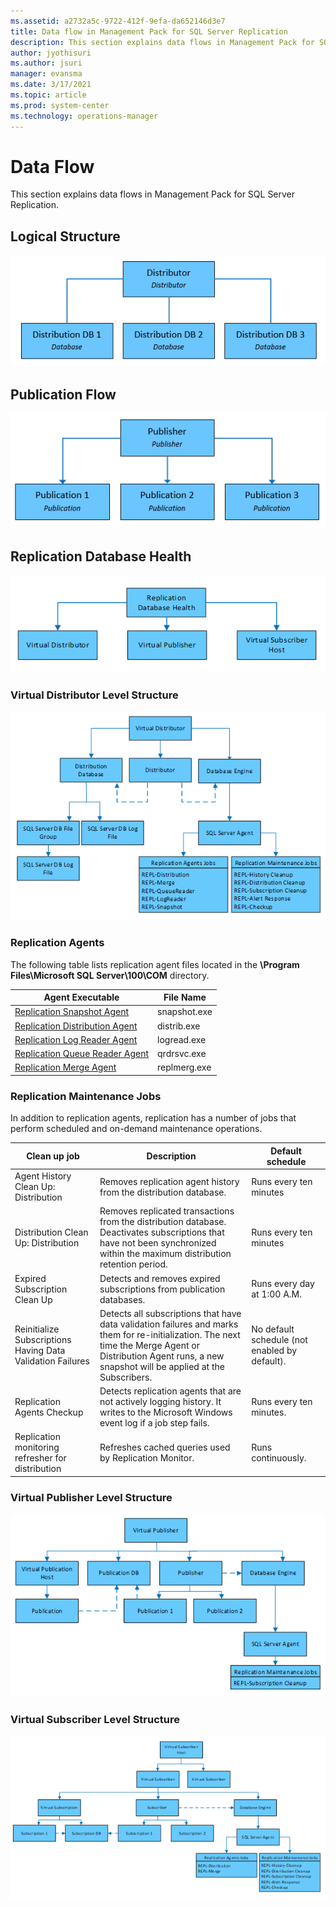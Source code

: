 ```yaml
---
ms.assetid: a2732a5c-9722-412f-9efa-da652146d3e7
title: Data flow in Management Pack for SQL Server Replication
description: This section explains data flows in Management Pack for SQL Server Replication
author: jyothisuri
ms.author: jsuri
manager: evansma
ms.date: 3/17/2021
ms.topic: article
ms.prod: system-center
ms.technology: operations-manager
---
```


# Data Flow

This section explains data flows in Management Pack for SQL Server Replication.

## Logical Structure

![Logical structure diagram](./media/sql-replication-management-pack/logical-structure-data-flow.png)

## Publication Flow

![Publication flow diagram](./media/sql-replication-management-pack/publication-flow-diagram.png)

## Replication Database Health

![Top-level structure diagram](./media/sql-replication-management-pack/top-level-structure-diagram.png)

### Virtual Distributor Level Structure

![Virtual distributor level structure diagram](./media/sql-replication-management-pack/virtual-distributor-diagram.png)

### Replication Agents

The following table lists replication agent files located in the **\Program Files\Microsoft SQL Server\100\COM** directory.

|Agent Executable|File Name|
|-|-|
|[Replication Snapshot Agent](/sql/relational-databases/replication/agents/replication-snapshot-agent)|snapshot.exe|
|[Replication Distribution Agent](/sql/relational-databases/replication/agents/replication-distribution-agent)|distrib.exe|
|[Replication Log Reader Agent](/sql/relational-databases/replication/agents/replication-log-reader-agent)|logread.exe|
|[Replication Queue Reader Agent](/sql/relational-databases/replication/agents/replication-queue-reader-agent)|qrdrsvc.exe|
|[Replication Merge Agent](/sql/relational-databases/replication/agents/replication-merge-agent)|replmerg.exe|

### Replication Maintenance Jobs

In addition to replication agents, replication has a number of jobs that perform scheduled and on-demand maintenance operations.

|Clean up job|Description|Default schedule|
|-|-|-|
|Agent History Clean Up: Distribution|Removes replication agent history from the distribution database.|Runs every ten minutes|
|Distribution Clean Up: Distribution|Removes replicated transactions from the distribution database. Deactivates subscriptions that have not been synchronized within the maximum distribution retention period.|Runs every ten minutes|
|Expired Subscription Clean Up|Detects and removes expired subscriptions from publication databases.|Runs every day at 1:00 A.M.|
|Reinitialize Subscriptions Having Data Validation Failures|Detects all subscriptions that have data validation failures and marks them for re-initialization. The next time the Merge Agent or Distribution Agent runs, a new snapshot will be applied at the Subscribers.|No default schedule (not enabled by default).|
|Replication Agents Checkup|Detects replication agents that are not actively logging history. It writes to the Microsoft Windows event log if a job step fails.|Runs every ten minutes.|
|Replication monitoring refresher for distribution|Refreshes cached queries used by Replication Monitor.|Runs continuously.|

### Virtual Publisher Level Structure

![Virtual Publisher level structure diagram](./media/sql-replication-management-pack/publisher-structure-diagram.png)

### Virtual Subscriber Level Structure

![Virtual Subscriber level structure diagram](./media/sql-replication-management-pack/describer-structure-diagram.png)